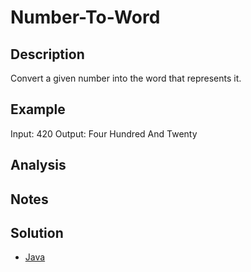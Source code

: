 # Number-To-Word

## Description

Convert a given number into the word that represents it.

## Example

Input: 420 Output: Four Hundred And Twenty

## Analysis


## Notes


## Solution
 - [Java](Solution.java)
